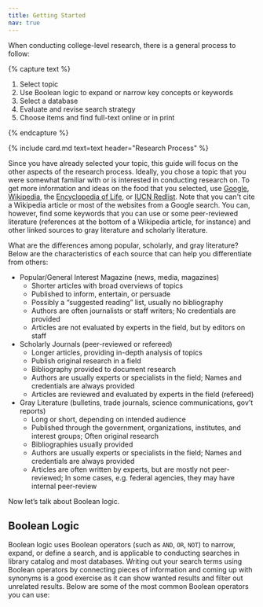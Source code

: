```yaml
---
title: Getting Started
nav: true
--- 
```


When conducting college-level research, there is a general process to follow:

{% capture text %}

1. Select topic
2. Use Boolean logic to expand or narrow key concepts or keywords
3. Select a database
4. Evaluate and revise search strategy
5. Choose items and find full-text online or in print

{% endcapture %}

{% include card.md text=text header="Research Process" %}

Since you have already selected your topic, this guide will focus on the other aspects of the research process. Ideally, you chose a topic that you were somewhat familiar with or is interested in conducting research on. To get more information and ideas on the food that you selected, use <a href="https://www.google.com/" target="_blank" rel="noopener">Google</a>, <a href="https://www.wikipedia.org/" target="_blank" rel="noopener">Wikipedia</a>, the <a href="https://www.eol.org/" target="_blank" rel="noopener">Encyclopedia of Life</a>, or <a href="http://www.iucnredlist.org/" target="_blank" rel="noopener">IUCN Redlist</a>. Note that you can't cite a Wikipedia article or most of the websites from a Google search. You can, however, find some keywords that you can use or some peer-reviewed literature (references at the bottom of a Wikipedia article, for instance) and other linked sources to gray literature and scholarly literature. 

What are the differences among popular, scholarly, and gray literature? Below are the characteristics of each source that can help you differentiate from others:
* Popular/General Interest Magazine (news, media, magazines)
    + Shorter articles with broad overviews of topics
    + Published to inform, entertain, or persuade
    + Possibly a “suggested reading” list, usually no bibliography
    + Authors are often journalists or staff writers; No credentials are provided
    + Articles are not evaluated by experts in the field, but by editors on staff
* Scholarly Journals (peer-reviewed or refereed)
    + Longer articles, providing in-depth analysis of topics
    + Publish original research in a field
    + Bibliography provided to document research
    + Authors are usually experts or specialists in the field; Names and credentials are always provided
    + Articles are reviewed and evaluated by experts in the field (refereed)
* Gray Literature (bulletins, trade journals, science communications, gov’t reports)
    + Long or short, depending on intended audience
    + Published through the government, organizations, institutes, and interest groups; Often original research
    + Bibliographies usually provided
    + Authors are usually experts or specialists in the field; Names and credentials are always provided
    + Articles are often written by experts, but are mostly not peer-reviewed; In some cases, e.g. federal agencies, they may have internal peer-review
 
Now let’s talk about Boolean logic. 

## Boolean Logic

Boolean logic uses Boolean operators (such as `AND`, `OR`, `NOT`) to narrow, expand, or define a search, and is applicable to conducting searches in library catalog and most databases. Writing out your search terms using Boolean operators by connecting pieces of information and coming up with synonyms is a good exercise as it can show wanted results and filter out unrelated results. Below are some of the most common Boolean operators you can use:

<html>
   <head>
      <style>
         table {width: 100%;}
         table, td, th {
            border-collapse: collapse;
            padding: 8px;
            border-bottom: 1px solid #ddd;
         
         th {            
            style="text-align:Center"
            border: 1px solid black;
            padding-top: 12px;
            padding-bottom: 12px;
            background-color: #f1b300;
            color: white;
            }
      </style>
   </head>
   <body>
      <table>
         <tr>
            <th style="background-color: #f1b300; color: white; text-align:Center">Boolean Operator</th>
            <th style="background-color: #f1b300; color: white; text-align:Center">Explanation</th>
            <th style="background-color: #f1b300; color: white; text-align:Center">Example</th>
         </tr>
         <tr>
            <th style="text-align:Center">AND</th>
            <td style="text-align:Left">Each result contains all search terms</td>
            <td style="text-align:Left">banana AND production</td>
         </tr>
         <tr>
            <th style="text-align:Center">" "</th>
            <td style="text-align:Left">Results must include search terms in the defined order</td>
            <td style="text-align:Left">"vegetable oil"</td>
         </tr>
         <tr>
            <th style="text-align:Center">OR</th>
            <td style="text-align:Left">Each result contains at least one search term</td>
            <td style="text-align:Left">"vegetable oil" OR crisco</td>
         </tr>
          <tr>
            <th style="text-align:Center">NOT</th>
            <td style="text-align:Left">Results do not contain the specified terms</td>
            <td style="text-align:Left">"packaged chicken" NOT "whole chicken"</td>
         </tr>
         <tr>
            <th style="text-align:Center">*</th>
            <td style="text-align:Left">Results can include search terms with different endings of the root word</td>
            <td style="text-align:Left">avocado* [for avocado and avocados]</td>
         </tr>         
         <tr>
            <th style="text-align:Center">?</th>
            <td style="text-align:Left">Results include words with alternative spellings</td>
            <td style="text-align:Left">“pasteuri?ed milk” [for pasteurised milk and pasteurized milk]</td>
         </tr>
          <tr>
            <th style="text-align:Center">( )</th>
            <td style="text-align:Left">Results include the phrase with the order of relationships organized</td>
            <td style="text-align:Left">("white sugar" OR "brown sugar") NOT "liquid sugar"</td>
         </tr>
      </table>
   </body>
   <p>
   </p>
</html>

{% capture text %}You can check out <a href="https://libguides.uidaho.edu/boolean" target="_blank" rel="noopener">this research guide</a> to learn more about Boolean logic.
{% endcapture %}
{% include alert.md text=text color="warning" %}
